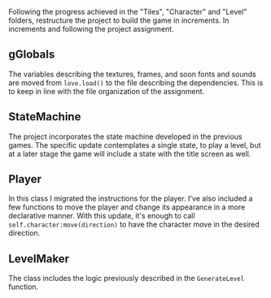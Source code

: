 Following the progress achieved in the "Tiles", "Character" and "Level" folders, restructure the project to build the game in increments. In increments and following the project assignment.

## gGlobals

The variables describing the textures, frames, and soon fonts and sounds are moved from `love.load()` to the file describing the dependencies. This is to keep in line with the file organization of the assignment.

## StateMachine

The project incorporates the state machine developed in the previous games. The specific update contemplates a single state, to play a level, but at a later stage the game will include a state with the title screen as well.

## Player

In this class I migrated the instructions for the player. I've also included a few functions to move the player and change its appearance in a more declarative manner. With this update, it's enough to call `self.character:move(direction)` to have the character move in the desired direction.

## LevelMaker

The class includes the logic previously described in the `GenerateLevel` function.
